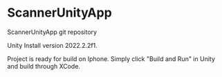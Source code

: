 # ScannerUnityApp
ScannerUnityApp git repository

Unity Install version 2022.2.2f1.

Project is ready for build on Iphone. Simply click "Build and Run" in Unity and build through XCode.
